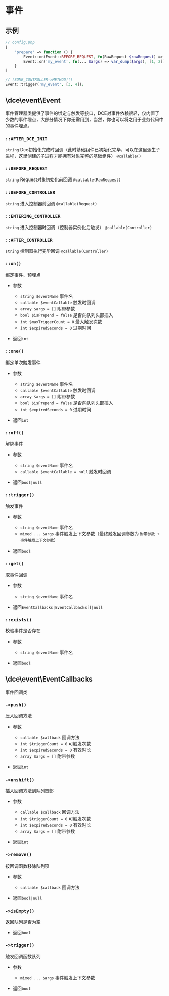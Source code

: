 # 事件

## 示例

```php
// config.php
[
    'prepare' => function () {
        Event::on(Event::BEFORE_REQUEST, fn(RawRequest $rawRequest) => var_dump($rawRequest::class));
        Event::on('my_event', fn(... $args) => var_dump($args), [1, 2]);
    }
]

// [SOME_CONTROLLER->METHOD]()
Event::trigger('my_event', [3, 4]);
```


## \dce\event\Event

事件管理器类提供了事件的绑定与触发等接口，DCE对事件依赖很轻，仅内置了少数的事件埋点，大部分情况下你无需用到，当然，你也可以将之用于业务代码中的事件埋点。


### `::AFTER_DCE_INIT`
`string` Dce初始化完成时回调（此时基础组件已初始化完毕，可以在这里派生子进程，这里创建的子进程才能拥有对象完整的基础组件） `@callable()`

### `::BEFORE_REQUEST`
`string` Request对象初始化前回调 `@callable(RawRequest)`

### `::BEFORE_CONTROLLER`
`string` 进入控制器前回调 `@callable(Request)`

### `::ENTERING_CONTROLLER`
`string` 进入控制器时回调（控制器实例化后触发） `@callable(Controller)`

### `::AFTER_CONTROLLER`
`string` 控制器执行完毕回调 `@callable(Controller)`


### `::on()`
绑定事件、预埋点

- 参数
  - `string $eventName` 事件名
  - `callable $eventCallable` 触发时回调
  - `array $args = []` 附带参数
  - `bool $isPrepend = false` 是否向队列头部插入
  - `int $maxTriggerCount = 0` 最大触发次数
  - `int $expiredSeconds = 0` 过期时间

- 返回`int`


### `::one()`
绑定单次触发事件

- 参数
  - `string $eventName` 事件名
  - `callable $eventCallable` 触发时回调
  - `array $args = []` 附带参数
  - `bool $isPrepend = false` 是否向队列头部插入
  - `int $expiredSeconds = 0` 过期时间

- 返回`int`


### `::off()`
解绑事件

- 参数
  - `string $eventName` 事件名
  - `callable $eventCallable = null` 触发时回调

- 返回`bool|null`


### `::trigger()`
触发事件

- 参数
  - `string $eventName` 事件名
  - `mixed ... $args` 事件触发上下文参数（最终触发回调参数为 `附带参数 + 事件触发上下文参数`）

- 返回`bool`


### `::get()`
取事件回调

- 参数
  - `string $eventName` 事件名

- 返回`EventCallbacks|EventCallbacks[]|null`


### `::exists()`
校验事件是否存在

- 参数
  - `string $eventName` 事件名

- 返回`bool`


## \dce\event\EventCallbacks

事件回调类


### `->push()`
压入回调方法

- 参数
  - `callable $callback` 回调方法
  - `int $triggerCount = 0` 可触发次数
  - `int $expiredSeconds = 0` 有效时长
  - `array $args = []` 附带参数

- 返回`int`


### `->unshift()`
插入回调方法到队列首部

- 参数
  - `callable $callback` 回调方法
  - `int $triggerCount = 0` 可触发次数
  - `int $expiredSeconds = 0` 有效时长
  - `array $args = []` 附带参数

- 返回`int`


### `->remove()`
按回调函数移除队列项

- 参数
  - `callable $callback` 回调方法

- 返回`bool|null`


### `->isEmpty()`
返回队列是否为空

- 返回`bool`


### `->trigger()`
触发回调函数队列

- 参数
  - `mixed ... $args` 事件触发上下文参数

- 返回`bool`